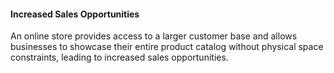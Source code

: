 #### Increased Sales Opportunities
An online store provides access to a larger customer base and allows businesses to showcase their entire product catalog without physical space constraints, leading to increased sales opportunities.